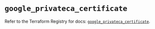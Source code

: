 # `google_privateca_certificate`

Refer to the Terraform Registry for docs: [`google_privateca_certificate`](https://registry.terraform.io/providers/hashicorp/google-beta/6.4.0/docs/resources/google_privateca_certificate).
